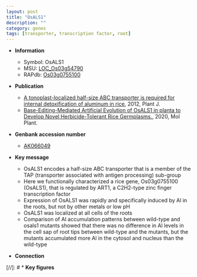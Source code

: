 ```yaml
---
layout: post
title: "OsALS1"
description: ""
category: genes
tags: [transporter, transcription factor, root]
---
```


* **Information**  
    + Symbol: OsALS1  
    + MSU: [LOC_Os03g54790](http://rice.plantbiology.msu.edu/cgi-bin/ORF_infopage.cgi?orf=LOC_Os03g54790)  
    + RAPdb: [Os03g0755100](http://rapdb.dna.affrc.go.jp/viewer/gbrowse_details/irgsp1?name=Os03g0755100)  

* **Publication**  
    + [A tonoplast-localized half-size ABC transporter is required for internal detoxification of aluminum in rice](http://www.ncbi.nlm.nih.gov/pubmed?term=A+tonoplast-localized+half-size+ABC+transporter+is+required+for+internal+detoxification+of+aluminum+in+rice%5BTitle%5D), 2012, Plant J.
    + [Base-Editing-Mediated Artificial Evolution of OsALS1 in planta to Develop Novel Herbicide-Tolerant Rice Germplasms.](http://www.ncbi.nlm.nih.gov/pubmed?term=Base-Editing-Mediated+Artificial+Evolution+of+OsALS1+in+planta+to+Develop+Novel+Herbicide-Tolerant+Rice+Germplasms.%5BTitle%5D), 2020, Mol Plant.

* **Genbank accession number**  
    + [AK066049](http://www.ncbi.nlm.nih.gov/nuccore/AK066049)

* **Key message**  
    + OsALS1 encodes a half-size ABC transporter that is a member of the TAP (transporter associated with antigen processing) sub-group
    + Here we functionally characterized a rice gene, Os03g0755100 (OsALS1), that is regulated by ART1, a C2H2-type zinc finger transcription factor
    + Expression of OsALS1 was rapidly and specifically induced by Al in the roots, but not by other metals or low pH
    + OsALS1 was localized at all cells of the roots
    + Comparison of Al accumulation patterns between wild-type and osals1 mutants showed that there was no difference in Al levels in the cell sap of root tips between wild-type and the mutants, but the mutants accumulated more Al in the cytosol and nucleus than the wild-type

* **Connection**  

[//]: # * **Key figures**  


